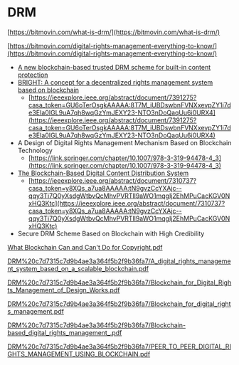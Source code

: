 # DRM

[https://bitmovin.com/what-is-drm/](https://bitmovin.com/what-is-drm/)

[https://bitmovin.com/digital-rights-management-everything-to-know/](https://bitmovin.com/digital-rights-management-everything-to-know/)

- [A new blockchain-based trusted DRM scheme for built-in content protection](https://jivp-eurasipjournals.springeropen.com/articles/10.1186/s13640-018-0327-1)
- [BRIGHT: A concept for a decentralized rights management system based on blockchain](https://ieeexplore.ieee.org/stamp/stamp.jsp?tp=&arnumber=7391275)
    - [https://ieeexplore.ieee.org/abstract/document/7391275?casa_token=GU6oTerOsgkAAAAA:8T7M_iUBDswbnFVNXxevpZY1i7de3EIa0IGL9uA7qh8wqGzYmJEXY23-NTO3nDoQaqUu6i0URX4](https://ieeexplore.ieee.org/abstract/document/7391275?casa_token=GU6oTerOsgkAAAAA:8T7M_iUBDswbnFVNXxevpZY1i7de3EIa0IGL9uA7qh8wqGzYmJEXY23-NTO3nDoQaqUu6i0URX4)
- A Design of Digital Rights Management Mechanism Based on Blockchain Technology
    - [https://link.springer.com/chapter/10.1007/978-3-319-94478-4_3](https://link.springer.com/chapter/10.1007/978-3-319-94478-4_3)
- [The Blockchain-Based Digital Content Distribution System](https://ieeexplore.ieee.org/abstract/document/7310737?casa_token=y8XQs_a7ua8AAAAA:tN9gvzCcYXAjc--qqy3Ti7Q0yXsdgWtbvQcMhvPVRTll9aWO1mqgIj2EhMPuCacKGV0NxHQ3Ktc)
    - [https://ieeexplore.ieee.org/abstract/document/7310737?casa_token=y8XQs_a7ua8AAAAA:tN9gvzCcYXAjc--qqy3Ti7Q0yXsdgWtbvQcMhvPVRTll9aWO1mqgIj2EhMPuCacKGV0NxHQ3Ktc](https://ieeexplore.ieee.org/abstract/document/7310737?casa_token=y8XQs_a7ua8AAAAA:tN9gvzCcYXAjc--qqy3Ti7Q0yXsdgWtbvQcMhvPVRTll9aWO1mqgIj2EhMPuCacKGV0NxHQ3Ktc)
- Secure DRM Scheme Based on Blockchain with High Credibility

[What Blockchain Can and Can't Do for Copyright.pdf](DRM%20c7d7315c7d9b4ae3a364f5b2f9b36fa7/What_Blockchain_Can_and_Cant_Do_for_Copyright.pdf)

[DRM%20c7d7315c7d9b4ae3a364f5b2f9b36fa7/A_digital_rights_management_system_based_on_a_scalable_blockchain.pdf](DRM%20c7d7315c7d9b4ae3a364f5b2f9b36fa7/A_digital_rights_management_system_based_on_a_scalable_blockchain.pdf)

[DRM%20c7d7315c7d9b4ae3a364f5b2f9b36fa7/Blockchain_for_Digital_Rights_Management_of_Design_Works.pdf](DRM%20c7d7315c7d9b4ae3a364f5b2f9b36fa7/Blockchain_for_Digital_Rights_Management_of_Design_Works.pdf)

[DRM%20c7d7315c7d9b4ae3a364f5b2f9b36fa7/Blockchain_for_digital_rights_management.pdf](DRM%20c7d7315c7d9b4ae3a364f5b2f9b36fa7/Blockchain_for_digital_rights_management.pdf)

[DRM%20c7d7315c7d9b4ae3a364f5b2f9b36fa7/Blockchain-based_digital_rights_management_.pdf](DRM%20c7d7315c7d9b4ae3a364f5b2f9b36fa7/Blockchain-based_digital_rights_management_.pdf)

[DRM%20c7d7315c7d9b4ae3a364f5b2f9b36fa7/PEER_TO_PEER_DIGITAL_RIGHTS_MANAGEMENT_USING_BLOCKCHAIN.pdf](DRM%20c7d7315c7d9b4ae3a364f5b2f9b36fa7/PEER_TO_PEER_DIGITAL_RIGHTS_MANAGEMENT_USING_BLOCKCHAIN.pdf)